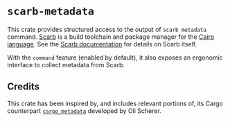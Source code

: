 # `scarb-metadata`

This crate provides structured access to the output of `scarb metadata` command.
[Scarb](https://docs.swmansion.com/scarb) is a build toolchain and package manager for
the [Cairo language](https://www.cairo-lang.org/).
See the [Scarb documentation](https://docs.swmansion.com/scarb/docs) for details on
Scarb itself.

With the `command` feature (enabled by default), it also exposes an ergonomic interface to collect metadata from Scarb.

## Credits

This crate has been inspired by, and includes relevant portions of, its Cargo
counterpart [`cargo_metadata`](https://crates.io/crates/cargo_metadata) developed by Oli Scherer.
